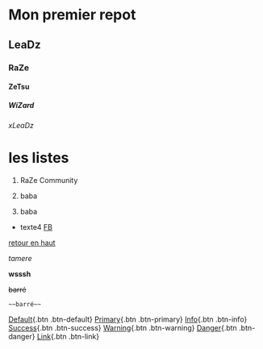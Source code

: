 <a name="top"></a>

# Mon premier repot

## LeaDz

### RaZe

#### ZeTsu

##### WiZard

###### xLeaDz

# les listes

1. RaZe Community

1. baba

1. baba

- texte4
  [FB](https://fr-fr.facebook.com/)

<a name="ancre"></a>

[retour en haut](#top)

_tamere_

**wsssh**

~~barré~~

`~~barré~~`

[Default](#){.btn .btn-default}
[Primary](#){.btn .btn-primary}
[Info](#){.btn .btn-info}
[Success](#){.btn .btn-success}
[Warning](#){.btn .btn-warning}
[Danger](#){.btn .btn-danger}
[Link](#){.btn .btn-link}
